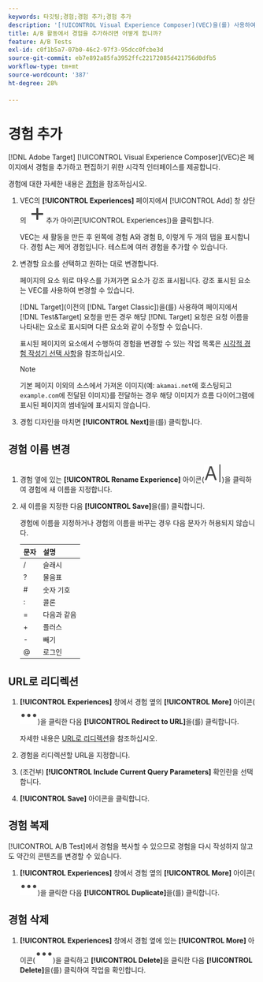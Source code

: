 ```yaml
---
keywords: 타깃팅;경험;경험 추가;경험 추가
description: '[!UICONTROL Visual Experience Composer]​(VEC)을(를) 사용하여 활동에 경험을 추가합니다.'
title: A/B 활동에서 경험을 추가하려면 어떻게 합니까?
feature: A/B Tests
exl-id: c0f1b5a7-07b0-46c2-97f3-95dcc0fcbe3d
source-git-commit: eb7e892a85fa3952ffc22172085d421756d0dfb5
workflow-type: tm+mt
source-wordcount: '387'
ht-degree: 28%

---
```


# 경험 추가

[!DNL Adobe Target] [!UICONTROL Visual Experience Composer]&#x200B;(VEC)은 페이지에서 경험을 추가하고 편집하기 위한 시각적 인터페이스를 제공합니다.

경험에 대한 자세한 내용은 [경험](/help/main/c-experiences/experiences.md#concept_A2E10F6AFB3D4AEAB6951EE14688848D)을 참조하십시오.

1. VEC의 **[!UICONTROL Experiences]** 페이지에서 [!UICONTROL Add] 창 상단의 ![ 아이콘(](/help/main/assets/icons/Add.svg)추가 아이콘[!UICONTROL Experiences])을 클릭합니다.

   VEC는 새 활동을 만든 후 왼쪽에 경험 A와 경험 B, 이렇게 두 개의 탭을 표시합니다. 경험 A는 제어 경험입니다. 테스트에 여러 경험을 추가할 수 있습니다.

1. 변경할 요소를 선택하고 원하는 대로 변경합니다.

   페이지의 요소 위로 마우스를 가져가면 요소가 강조 표시됩니다. 강조 표시된 요소는 VEC를 사용하여 변경할 수 있습니다.

   [!DNL Target]&#x200B;(이전의 [!DNL Target Classic])을(를) 사용하여 페이지에서 [!DNL Test&Target] 요청을 만든 경우 해당 [!DNL Target] 요청은 요청 이름을 나타내는 요소로 표시되며 다른 요소와 같이 수정할 수 있습니다.

   표시된 페이지의 요소에서 수행하여 경험을 변경할 수 있는 작업 목록은 [시각적 경험 작성기 선택 사항](/help/main/c-experiences/c-visual-experience-composer/viztarget-options.md)을 참조하십시오.

   >[!NOTE]
   >
   >기본 페이지 이외의 소스에서 가져온 이미지(예: `akamai.net`에 호스팅되고 `example.com`에 전달된 이미지)를 전달하는 경우 해당 이미지가 흐름 다이어그램에 표시된 페이지의 썸네일에 표시되지 않습니다.

1. 경험 디자인을 마치면 **[!UICONTROL Next]**&#x200B;을(를) 클릭합니다.

## 경험 이름 변경

1. 경험 옆에 있는 **[!UICONTROL Rename Experience]** 아이콘(![이름 바꾸기 아이콘](/help/main/assets/icons/Rename.svg))을 클릭하여 경험에 새 이름을 지정합니다.

2. 새 이름을 지정한 다음 **[!UICONTROL Save]**&#x200B;을(를) 클릭합니다.

   경험에 이름을 지정하거나 경험의 이름을 바꾸는 경우 다음 문자가 허용되지 않습니다.

   | 문자 | 설명 |
   |--- |--- |
   | / | 슬래시 |
   | ? | 물음표 |
   | # | 숫자 기호 |
   | : | 콜론 |
   | = | 다음과 같음 |
   | + | 플러스 |
   | - | 빼기 |
   | @ | 로그인 |

## URL로 리디렉션

1. **[!UICONTROL Experiences]** 창에서 경험 옆의 **[!UICONTROL More]** 아이콘(![추가 아이콘](/help/main/assets/icons/MoreSmall.svg))을 클릭한 다음 **[!UICONTROL Redirect to URL]**&#x200B;을(를) 클릭합니다.

   자세한 내용은 [URL로 리디렉션](/help/main/c-experiences/c-visual-experience-composer/redirect-offer.md)을 참조하십시오.

1. 경험을 리디렉션할 URL을 지정합니다.

1. (조건부) **[!UICONTROL Include Current Query Parameters]** 확인란을 선택합니다.

1. **[!UICONTROL Save]** 아이콘을 클릭합니다.

## 경험 복제

[!UICONTROL A/B Test]에서 경험을 복사할 수 있으므로 경험을 다시 작성하지 않고도 약간의 콘텐츠를 변경할 수 있습니다.

1. **[!UICONTROL Experiences]** 창에서 경험 옆의 **[!UICONTROL More]** 아이콘(![추가 아이콘](/help/main/assets/icons/MoreSmall.svg))을 클릭한 다음 **[!UICONTROL Duplicate]**&#x200B;을(를) 클릭합니다.

## 경험 삭제

1. **[!UICONTROL Experiences]** 창에서 경험 옆에 있는 **[!UICONTROL More]** 아이콘(![추가 아이콘](/help/main/assets/icons/MoreSmall.svg))을 클릭하고 **[!UICONTROL Delete]**&#x200B;을 클릭한 다음 **[!UICONTROL Delete]**&#x200B;을(를) 클릭하여 작업을 확인합니다.
